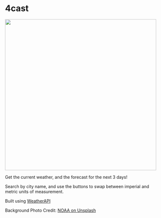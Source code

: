 # 4cast

<img src='https://github.com/mattwheeler-dev/4cast/assets/105622101/590fac62-5934-47c3-93f4-098ffd6a625b' width='500' />

<p>
  Get the current weather, and the forecast for the next 3 days! 
</p>

<p>
  Search by city name, and use the buttons to swap between imperial and metric units of measurement.
</p>

<p>Built using
  <a href="https://www.weatherapi.com/" title="Free Weather API" target="_blank">WeatherAPI</a>
</p>

<p>Background Photo Credit: 
  <a href="https://unsplash.com/photos/green-trees-on-mountain-under-cloudy-sky-during-daytime-kcvlb727mn8" target="_blank"> NOAA on Unsplash</a>
</p>
